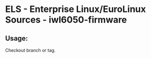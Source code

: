 # ELS - Enterprise Linux/EuroLinux Sources - iwl6050-firmware
 
## Usage:
  Checkout branch or tag.
